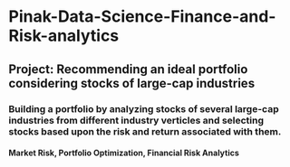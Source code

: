 # Pinak-Data-Science-Finance-and-Risk-analytics

## Project: Recommending an ideal portfolio considering stocks of large-cap industries

### Building a portfolio by analyzing stocks of several large-cap industries from different industry verticles and selecting stocks based upon the risk and return associated with them.

#### Market Risk, Portfolio Optimization, Financial Risk Analytics
